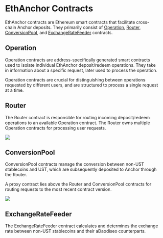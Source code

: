 # EthAnchor Contracts

EthAnchor contracts are Ethereum smart contracts that facilitate cross-chain Anchor deposits. They primarily consist of [Operation](./#operation), [Router](./#router), [ConversionPool](./#conversionpool), and [ExchangeRateFeeder](./#exchangeratefeeder) contracts.

## Operation

Operation contracts are address-specifically generated smart contracts used to isolate individual EthAnchor deposit/redeem operations. They take in information about a specific request, later used to process the operation.

Operation contracts are crucial for distinguishing between operations requested by different users, and are structured to process a single request at a time.

## Router

The Router contract is responsible for routing incoming deposit/redeem operations to an available Operation contract. The Router owns multiple Operation contracts for processing user requests.

![](../../.gitbook/assets/ethanchor_router.png)

## ConversionPool

ConversionPool contracts manage the conversion between non-UST stablecoins and UST, which are subsequently deposited to Anchor through the Router.

A proxy contract lies above the Router and ConversionPool contracts for routing requests to the most recent contract version.

![](../../.gitbook/assets/conversionpool.png)

## ExchangeRateFeeder

The ExchangeRateFeeder contract calculates and determines the exchange rate between non-UST stablecoins and their aDaodiseo counterparts.

